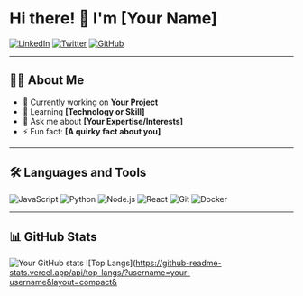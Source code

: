 # Hi there! 👋 I'm [Your Name]  

[![LinkedIn](https://img.shields.io/badge/LinkedIn-blue?style=flat-square&logo=linkedin)](https://www.linkedin.com/in/your-profile)
[![Twitter](https://img.shields.io/badge/Twitter-1DA1F2?style=flat-square&logo=twitter&logoColor=white)](https://twitter.com/your-handle)
[![GitHub](https://img.shields.io/badge/GitHub-333?style=flat-square&logo=github)](https://github.com/your-username)

---

## 👨‍💻 About Me
- 🔭 Currently working on **[Your Project](https://github.com/your-project)**
- 🌱 Learning **[Technology or Skill]** 
- 💬 Ask me about **[Your Expertise/Interests]**
- ⚡ Fun fact: **[A quirky fact about you]**
  
---

## 🛠️ Languages and Tools

![JavaScript](https://img.shields.io/badge/-JavaScript-F7DF1E?style=flat&logo=javascript&logoColor=black)
![Python](https://img.shields.io/badge/-Python-3776AB?style=flat&logo=python&logoColor=white)
![Node.js](https://img.shields.io/badge/-Node.js-339933?style=flat&logo=nodedotjs&logoColor=white)
![React](https://img.shields.io/badge/-React-61DAFB?style=flat&logo=react&logoColor=black)
![Git](https://img.shields.io/badge/-Git-F05032?style=flat&logo=git&logoColor=white)
![Docker](https://img.shields.io/badge/-Docker-2496ED?style=flat&logo=docker&logoColor=white)

---

## 📊 GitHub Stats

![Your GitHub stats](https://github-readme-stats.vercel.app/api?username=your-username&show_icons=true&theme=radical)
![Top Langs](https://github-readme-stats.vercel.app/api/top-langs/?username=your-username&layout=compact&
